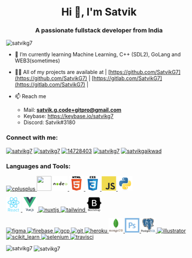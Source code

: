 <h1 align="center">Hi 👋, I'm Satvik</h1>
<h3 align="center">A passionate fullstack developer from India</h3>

<p align="left"> <img src="https://komarev.com/ghpvc/?username=satvikg7&label=Profile%20views&color=0e75b6&style=flat" alt="satvikg7" /> </p>

- 🌱 I’m currently learning Machine Learning, C++ (SDL2), GoLang and WEB3(sometimes)

- 👨‍💻 All of my projects are available at | [https://github.com/SatvikG7](https://github.com/SatvikG7) | [https://gitlab.com/SatvikG7](https://gitlab.com/SatvikG7) |

- 📫 Reach me
  - Mail: **satvik.g.code+gitpro@gmail.com**
  - Keybase: https://keybase.io/satvikg7
  - Discord: Satvik#3180

<h3 align="left">Connect with me:</h3>
<p align="left">
<a href="https://codepen.io/satvikg7" target="blank"><img align="center" src="https://raw.githubusercontent.com/rahuldkjain/github-profile-readme-generator/master/src/images/icons/Social/codepen.svg" alt="satvikg7" height="30" width="40" /></a>
<a href="https://dev.to/satvikg7" target="blank"><img align="center" src="https://cdn.jsdelivr.net/npm/simple-icons@3.0.1/icons/dev-dot-to.svg" alt="satvikg7" height="30" width="40" /></a>
<a href="https://stackoverflow.com/users/14728403" target="blank"><img align="center" src="https://raw.githubusercontent.com/rahuldkjain/github-profile-readme-generator/master/src/images/icons/Social/stack-overflow.svg" alt="14728403" height="30" width="40" /></a>
<a href="https://codesandbox.com/satvikg7" target="blank"><img align="center" src="https://cdn.jsdelivr.net/npm/simple-icons@3.0.1/icons/codesandbox.svg" alt="satvikg7" height="30" width="40" /></a>
<a href="https://kaggle.com/satvikgaikwad" target="blank"><img align="center" src="https://raw.githubusercontent.com/rahuldkjain/github-profile-readme-generator/master/src/images/icons/Social/kaggle.svg" alt="satvikgaikwad" height="30" width="40" /></a>
</p>

<h3 align="left">Languages and Tools:</h3>
<p align="left"> <a href="https://www.w3schools.com/cpp/" target="_blank"> <img src="https://devicons.railway.app/i/cplusplus.png" alt="cplusplus" width="40" height="40"/> </a><a href="https://go.dev"> <img src="https://cdn.jsdelivr.net/gh/devicons/devicon/icons/go/go-original-wordmark.svg" width="40" height="40" /></a> <a href="https://nodejs.org" target="_blank"> <img src="https://raw.githubusercontent.com/devicons/devicon/master/icons/nodejs/nodejs-original-wordmark.svg" alt="nodejs" width="40" height="40"/> </a> <a href="https://www.w3.org/html/" target="_blank"> <img src="https://raw.githubusercontent.com/devicons/devicon/master/icons/html5/html5-original-wordmark.svg" alt="html5" width="40" height="40"/> </a> <a href="https://www.w3schools.com/css/" target="_blank"> <img src="https://raw.githubusercontent.com/devicons/devicon/master/icons/css3/css3-original-wordmark.svg" alt="css3" width="40" height="40"/> </a> <a href="https://developer.mozilla.org/en-US/docs/Web/JavaScript" target="_blank"> <img src="https://raw.githubusercontent.com/devicons/devicon/master/icons/javascript/javascript-original.svg" alt="javascript" width="40" height="40"/> </a>
 <a href="https://www.python.org" target="_blank"> <img src="https://raw.githubusercontent.com/devicons/devicon/master/icons/python/python-original.svg" alt="python" width="40" height="40"/> </a>

<a href="https://reactjs.org/" target="_blank"> <img src="https://raw.githubusercontent.com/devicons/devicon/master/icons/react/react-original-wordmark.svg" alt="react" width="40" height="40"/> </a> <a href="https://vuejs.org/" target="_blank"> <img src="https://raw.githubusercontent.com/devicons/devicon/master/icons/vuejs/vuejs-original-wordmark.svg" alt="vuejs" width="40" height="40"/> </a> <a href="https://nuxtjs.org/" target="_blank"> <img src="https://www.vectorlogo.zone/logos/nuxtjs/nuxtjs-icon.svg" alt="nuxtjs" width="40" height="40"/> </a> <a href="https://tailwindcss.com/" target="_blank"> <img src="https://www.vectorlogo.zone/logos/tailwindcss/tailwindcss-icon.svg" alt="tailwind" width="40" height="40"/> </a> <a href="https://getbootstrap.com" target="_blank"> <img src="https://raw.githubusercontent.com/devicons/devicon/master/icons/bootstrap/bootstrap-plain-wordmark.svg" alt="bootstrap" width="40" height="40"/> </a>

<a href="https://www.figma.com/" target="_blank"> <img src="https://www.vectorlogo.zone/logos/figma/figma-icon.svg" alt="figma" width="40" height="40"/> </a> <a href="https://firebase.google.com/" target="_blank"> <img src="https://www.vectorlogo.zone/logos/firebase/firebase-icon.svg" alt="firebase" width="40" height="40"/> </a> <a href="https://cloud.google.com" target="_blank"> <img src="https://www.vectorlogo.zone/logos/google_cloud/google_cloud-icon.svg" alt="gcp" width="40" height="40"/> </a> <a href="https://git-scm.com/" target="_blank"> <img src="https://www.vectorlogo.zone/logos/git-scm/git-scm-icon.svg" alt="git" width="40" height="40"/> </a><a href="https://heroku.com" target="_blank"> <img src="https://www.vectorlogo.zone/logos/heroku/heroku-icon.svg" alt="heroku" width="40" height="40"/> </a> <a href="https://www.mongodb.com/" target="_blank"> <img src="https://raw.githubusercontent.com/devicons/devicon/master/icons/mongodb/mongodb-original-wordmark.svg" alt="mongodb" width="40" height="40"/> </a> <a href="https://www.photoshop.com/en" target="_blank"> <img src="https://raw.githubusercontent.com/devicons/devicon/master/icons/photoshop/photoshop-line.svg" alt="photoshop" width="40" height="40"/> </a> <a href="https://www.postgresql.org" target="_blank"> <img src="https://raw.githubusercontent.com/devicons/devicon/master/icons/postgresql/postgresql-original-wordmark.svg" alt="postgresql" width="40" height="40"/> </a><a href="https://www.adobe.com/in/products/illustrator.html" target="_blank"> <img src="https://www.vectorlogo.zone/logos/adobe_illustrator/adobe_illustrator-icon.svg" alt="illustrator" width="40" height="40"/> </a><a href="https://scikit-learn.org/" target="_blank"> <img src="https://upload.wikimedia.org/wikipedia/commons/0/05/Scikit_learn_logo_small.svg" alt="scikit_learn" width="40" height="40"/> </a> <a href="https://www.selenium.dev" target="_blank"> <img src="https://raw.githubusercontent.com/detain/svg-logos/780f25886640cef088af994181646db2f6b1a3f8/svg/selenium-logo.svg" alt="selenium" width="40" height="40"/> </a> <a href="https://travis-ci.org" target="_blank"> <img src="https://www.vectorlogo.zone/logos/travis-ci/travis-ci-icon.svg" alt="travisci" width="40" height="40"/> </a>

</p>

<p><img height="175" align="left" src="https://github-readme-stats.vercel.app/api/top-langs?username=satvikg7&show_icons=true&locale=en&layout=compact&theme=aura" alt="satvikg7" /></p>

<p>&nbsp;<img height="175" align="center" src="https://github-readme-stats.vercel.app/api?username=satvikg7&show_icons=true&locale=en&theme=aura" alt="satvikg7" /></p>
